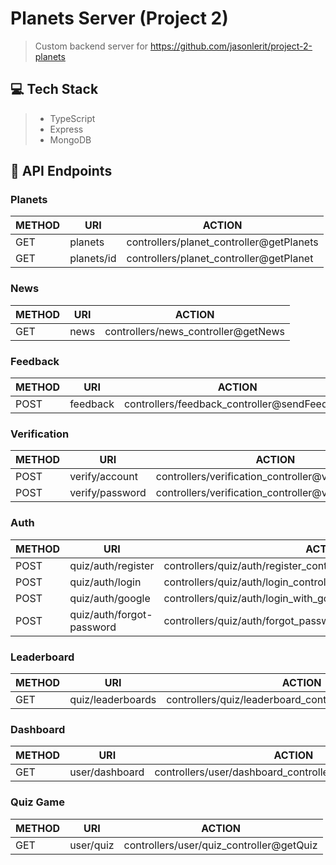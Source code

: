 # Planets Server (Project 2)
> Custom backend server for https://github.com/jasonlerit/project-2-planets

## 💻 Tech Stack
> - TypeScript
> - Express
> - MongoDB

## 🚀 API Endpoints

### Planets
| METHOD | URI                       | ACTION                                                               |
|--------|---------------------------|----------------------------------------------------------------------|
| GET    | planets                   | controllers/planet_controller@getPlanets                             |
| GET    | planets/id                | controllers/planet_controller@getPlanet                              |

### News
| METHOD | URI                       | ACTION                                                               |
|--------|---------------------------|----------------------------------------------------------------------|
| GET    | news                      | controllers/news_controller@getNews                                  |

### Feedback
| METHOD | URI                       | ACTION                                                               |
|--------|---------------------------|----------------------------------------------------------------------|
| POST   | feedback                  | controllers/feedback_controller@sendFeedback                         |

### Verification
| METHOD | URI                       | ACTION                                                               |
|--------|---------------------------|----------------------------------------------------------------------|
| POST   | verify/account            | controllers/verification_controller@verifyAccount                    |
| POST   | verify/password           | controllers/verification_controller@verifyPassword                   |

### Auth
| METHOD | URI                       | ACTION                                                               |
|--------|---------------------------|----------------------------------------------------------------------|
| POST   | quiz/auth/register        | controllers/quiz/auth/register_controller@register                   |
| POST   | quiz/auth/login           | controllers/quiz/auth/login_controller@login                         |
| POST   | quiz/auth/google          | controllers/quiz/auth/login_with_google_controller@loginWithGoogle   |
| POST   | quiz/auth/forgot-password | controllers/quiz/auth/forgot_password_controller@forgotPassword      |

### Leaderboard
| METHOD | URI                       | ACTION                                                               |
|--------|---------------------------|----------------------------------------------------------------------|
| GET    | quiz/leaderboards         | controllers/quiz/leaderboard_controller@getLeadeboards               |

### Dashboard
| METHOD | URI                       | ACTION                                                               |
|--------|---------------------------|----------------------------------------------------------------------|
| GET    | user/dashboard            | controllers/user/dashboard_controller@getDashboardStats              |

### Quiz Game
| METHOD | URI                       | ACTION                                                               |
|--------|---------------------------|----------------------------------------------------------------------|
| GET    | user/quiz                 | controllers/user/quiz_controller@getQuiz                             |